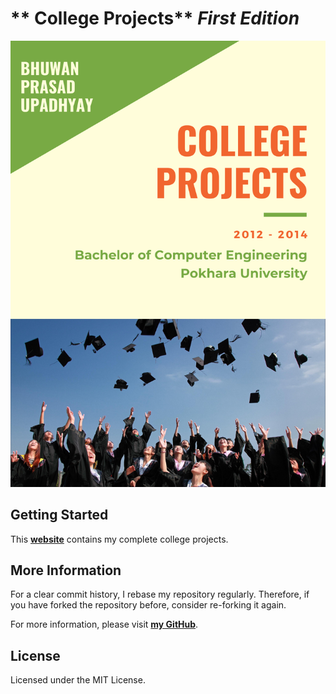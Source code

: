 # ** College Projects** _First Edition_

![College Projects](assets/cover.png)

## Getting Started

This **[website](https://bhuwanupadhyay.github.io/college-projects/)** contains my complete college projects.
## More Information

For a clear commit history, I rebase my repository regularly. Therefore, if you have forked the repository before, consider re-forking it again.

For more information, please visit [**my GitHub**](https://github.com/BhuwanUpadhyay).

## License

Licensed under the MIT License.